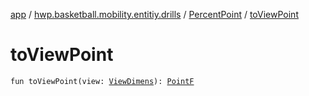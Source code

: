 [app](../../index.md) / [hwp.basketball.mobility.entitiy.drills](../index.md) / [PercentPoint](index.md) / [toViewPoint](.)

# toViewPoint

`fun toViewPoint(view: `[`ViewDimens`](../-view-dimens/index.md)`): `[`PointF`](../../hwp.basketball.mobility.util/-point-f/index.md)